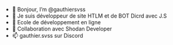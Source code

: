 - 👋 Bonjour, I’m @gauthiersvss
- 👀 Je suis développeur de site HTLM et de BOT Dicrd avec J.S
- 🌱 Ecole de développement en ligne
- 💞️ Collaboration avec Shodan Developer
- 📫 gauthier.svss sur Discord
